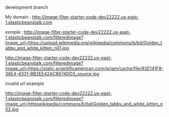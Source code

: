 development branch 

My domain : http://image-filter-starter-code-dev22222.us-east-1.elasticbeanstalk.com

exmple :
http://image-filter-starter-code-dev22222.us-east-1.elasticbeanstalk.com/filteredimage?image_url=https://upload.wikimedia.org/wikipedia/commons/b/bd/Golden_tabby_and_white_kitten_n01.jpg

http://image-filter-starter-code-dev22222.us-east-1.elasticbeanstalk.com/filteredimage?image_url=https://static.scientificamerican.com/sciam/cache/file/92E141F8-36E4-4331-BB2EE42AC8674DD3_source.jpg


invalid url example

http://image-filter-starter-code-dev22222.us-east-1.elasticbeanstalk.com/filteredimage?image_url=httpswikipedia/commons/b/bd/Golden_tabby_and_white_kitten_n02.jpg
